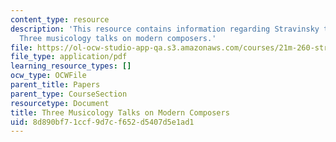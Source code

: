```yaml
---
content_type: resource
description: 'This resource contains information regarding Stravinsky to the present:
  Three musicology talks on modern composers.'
file: https://ol-ocw-studio-app-qa.s3.amazonaws.com/courses/21m-260-stravinsky-to-the-present-spring-2016/8d890bf71ccf9d7cf652d5407d5e1ad1_MIT21M_260S16_3Musicology.pdf
file_type: application/pdf
learning_resource_types: []
ocw_type: OCWFile
parent_title: Papers
parent_type: CourseSection
resourcetype: Document
title: Three Musicology Talks on Modern Composers
uid: 8d890bf7-1ccf-9d7c-f652-d5407d5e1ad1
---
```


